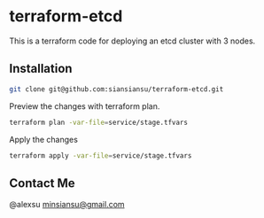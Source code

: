 # terraform-etcd

This is a terraform code for deploying an etcd cluster with 3 nodes.

## Installation

```bash
git clone git@github.com:siansiansu/terraform-etcd.git
```

Preview the changes with terraform plan.

```bash
terraform plan -var-file=service/stage.tfvars
```

Apply the changes

```bash
terraform apply -var-file=service/stage.tfvars
```

## Contact Me

@alexsu <minsiansu@gmail.com>
